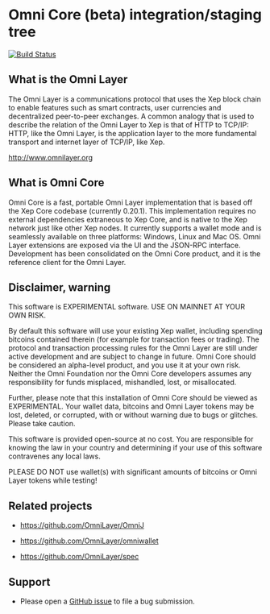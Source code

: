 Omni Core (beta) integration/staging tree
=========================================

[![Build Status](https://travis-ci.org/OmniLayer/omnicore.svg?branch=develop)](https://travis-ci.org/OmniLayer/omnicore)

What is the Omni Layer
----------------------
The Omni Layer is a communications protocol that uses the Xep block chain to enable features such as smart contracts, user currencies and decentralized peer-to-peer exchanges. A common analogy that is used to describe the relation of the Omni Layer to Xep is that of HTTP to TCP/IP: HTTP, like the Omni Layer, is the application layer to the more fundamental transport and internet layer of TCP/IP, like Xep.

http://www.omnilayer.org

What is Omni Core
-----------------

Omni Core is a fast, portable Omni Layer implementation that is based off the Xep Core codebase (currently 0.20.1). This implementation requires no external dependencies extraneous to Xep Core, and is native to the Xep network just like other Xep nodes. It currently supports a wallet mode and is seamlessly available on three platforms: Windows, Linux and Mac OS. Omni Layer extensions are exposed via the UI and the JSON-RPC interface. Development has been consolidated on the Omni Core product, and it is the reference client for the Omni Layer.

Disclaimer, warning
-------------------
This software is EXPERIMENTAL software. USE ON MAINNET AT YOUR OWN RISK.

By default this software will use your existing Xep wallet, including spending bitcoins contained therein (for example for transaction fees or trading).
The protocol and transaction processing rules for the Omni Layer are still under active development and are subject to change in future.
Omni Core should be considered an alpha-level product, and you use it at your own risk. Neither the Omni Foundation nor the Omni Core developers assumes any responsibility for funds misplaced, mishandled, lost, or misallocated.

Further, please note that this installation of Omni Core should be viewed as EXPERIMENTAL. Your wallet data, bitcoins and Omni Layer tokens may be lost, deleted, or corrupted, with or without warning due to bugs or glitches. Please take caution.

This software is provided open-source at no cost. You are responsible for knowing the law in your country and determining if your use of this software contravenes any local laws.

PLEASE DO NOT use wallet(s) with significant amounts of bitcoins or Omni Layer tokens while testing!

Related projects
----------------

* https://github.com/OmniLayer/OmniJ

* https://github.com/OmniLayer/omniwallet

* https://github.com/OmniLayer/spec

Support
-------

* Please open a [GitHub issue](https://github.com/OmniLayer/omnicore/issues) to file a bug submission.
